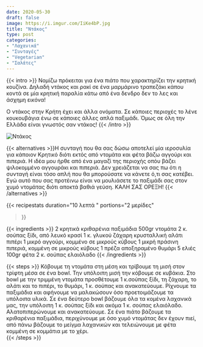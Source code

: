```yaml
---
date: 2020-05-30
draft: false
image: https://i.imgur.com/IiKe4bP.jpg
title: "Ντάκος"
type: post
categories:
- "Λαχανικά"
- "Συνταγές"
- "Vegetarian"
- "Σαλάτες"
---
```


{{< intro >}}
Νομίζω πρόκειται για ένα πιάτο που χαρακτηρίζει την κρητική κουζίνα. Δηλαδή ντάκος και ρακί σε ένα μαρμάρινο τραπεζάκι κάπου κοντά σε μία κρητική παραλία κάτω από ένα δενδρο δεν το λες και άσχημη εικόνα! 

Ο ντάκος στην Κρήτη έχει και άλλα ονόματα. Σε κάποιες περιοχές το λένε κουκουβάγια ένω σε κάποιες άλλες απλά παξιμάδι. Όμως σε όλη την Ελλάδα είναι γνωστός σαν ντάκος!
{{< /intro >}}

![Ντάκος](https://i.imgur.com/ZK77N0b.jpg "Ντάκος")

{{< alternatives >}}Η συνταγή που θα σας δώσω αποτελεί μία ιεροσυλία για κάποιον Κρητικό διότι εκτός από ντομάτα και φέτα βάζω αγγούρι και πιπεριά. Η ιδέα μου ήρθε από ένα μαγαζί της περιοχής οπόυ βάζει ψιλοκομμένο αγγουράκι και πιπεριά. Δεν χρειάζεται να σας πω ότι η συνταγή είναι τόσο απλή που θα μπορούσατε να κάνετε ό,τι σας κατέβει. Εγώ αυτό που σας προτέινω είναι να μουλιάσετε το παξιμάδι σας στον χυμό ντομάτας διότι αποκτά βαθιά γεύση. ΚΑΛΗ ΣΑΣ ΟΡΕΞΗ!
{{< /alternatives >}}

{{< recipestats 
    duration="10 λεπτά "
    portions="2 μερίδες" 
>}}

{{< ingredients >}} 
2 κρητικά κριθαρένια παξιμάδια
500gr ντομάτα
2 κ. σούπας ξίδι, από λευκό κρασί
1 κ. γλυκού ζάχαρη κρυσταλλική
αλάτι
πιπέρι
1 μικρό αγγούρι, κομμένο σε μικρούς κύβους
1 μικρή πράσινη πιπεριά, κομμένη σε μικρούς κύβους
1 πρέζα αποξηραμένο θυμάρι
5 ελιές
100gr φέτα
2 κ. σούπας ελαιόλαδο
{{< /ingredients >}}

{{< steps >}}
Κόβουμε τη ντομάτα στη μέση και τρίβουμε τη μισή στον τρίφτη μέσα σε ένα bowl. Την υπόλοιπη μισή την κόβουμε σε κυβάκια. 
Στο bowl με την τριμμένη ντομάτα προσθέτουμε 1 κ.σούπας ξίδι, τη ζάχαρη, το αλάτι και το πιπέρι, το θυμάρι, 1 κ. σούπας  και ανακατεύουμε. Ρίχνουμε τα παξιμάδια και αφήνουμε να μαλακώσουν όσο προετοιμάζουμε τα υπόλοιπα υλικά.
Σε ένα δεύτερο bowl βάζουμε όλα τα κομένα λαχανικά μας, την υπόλοιπη 1 κ. σούπας ξίδι και ακόμα 1 κ. σούπας ελαιόλαδο. Αλατοπιπερώνουμε και ανακατεύουμε.
Σε ένα πιάτο βάζουμε τα κριθαρένια παξιμάδια, περιχύνουμε με όσο χυμό ντομάτας δεν έχουν πιεί, από πάνω βάζουμε το μείγμα λαχανικών και τελειώνουμε με φέτα κομμένη σε κομμάτια με το χέρι.   
{{< /steps >}}